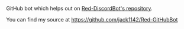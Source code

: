 GitHub bot which helps out on [Red-DiscordBot's repository](https://github.com/Cog-Creators/Red-DiscordBot).

You can find my source at https://github.com/jack1142/Red-GitHubBot
